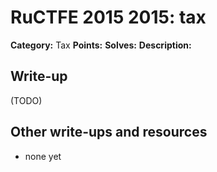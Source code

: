 # RuCTFE 2015 2015: tax

**Category:** Tax
**Points:** 
**Solves:** 
**Description:**



## Write-up

(TODO)

## Other write-ups and resources

* none yet
